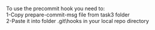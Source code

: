 To use the precommit hook you need to:
<br/>1-Copy prepare-commit-msg file from task3 folder
<br/>2-Paste it into folder .git\hooks in your local repo directory
